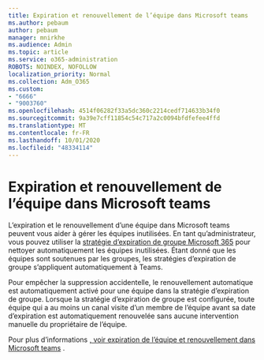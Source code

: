 ```yaml
---
title: Expiration et renouvellement de l’équipe dans Microsoft teams
ms.author: pebaum
author: pebaum
manager: mnirkhe
ms.audience: Admin
ms.topic: article
ms.service: o365-administration
ROBOTS: NOINDEX, NOFOLLOW
localization_priority: Normal
ms.collection: Adm_O365
ms.custom:
- "6666"
- "9003760"
ms.openlocfilehash: 4514f06282f33a5dc360c2214cedf714633b34f0
ms.sourcegitcommit: 9a39e7cff11854c54c717a2c0094bfdfefee4ffd
ms.translationtype: MT
ms.contentlocale: fr-FR
ms.lasthandoff: 10/01/2020
ms.locfileid: "48334114"
---
```

# <a name="team-expiration-and-renewal-in-microsoft-teams"></a>Expiration et renouvellement de l’équipe dans Microsoft teams

L’expiration et le renouvellement d’une équipe dans Microsoft teams peuvent vous aider à gérer les équipes inutilisées. En tant qu’administrateur, vous pouvez utiliser la  [stratégie d’expiration de groupe Microsoft 365](https://docs.microsoft.com/microsoft-365/admin/create-groups/office-365-groups-expiration-policy)  pour nettoyer automatiquement les équipes inutilisées. Étant donné que les équipes sont soutenues par les groupes, les stratégies d’expiration de groupe s’appliquent automatiquement à Teams.

Pour empêcher la suppression accidentelle, le renouvellement automatique est automatiquement activé pour une équipe dans la stratégie d’expiration de groupe. Lorsque la stratégie d’expiration de groupe est configurée, toute équipe qui a au moins un canal visite d’un membre de l’équipe avant sa date d’expiration est automatiquement renouvelée sans aucune intervention manuelle du propriétaire de l’équipe.  

Pour plus d’informations  [, voir expiration de l’équipe et renouvellement dans Microsoft teams](https://docs.microsoft.com/microsoftteams/team-expiration-renewal)  .
